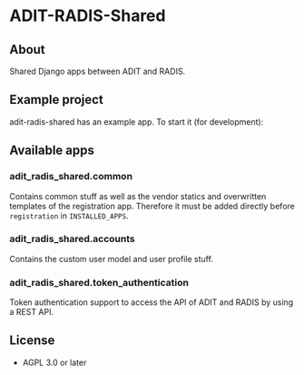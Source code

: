 # ADIT-RADIS-Shared

## About

Shared Django apps between ADIT and RADIS.

## Example project

adit-radis-shared has an example app. To start it (for development):

## Available apps

### adit_radis_shared.common

Contains common stuff as well as the vendor statics and overwritten templates of the registration app.
Therefore it must be added directly before `registration` in `INSTALLED_APPS`.

### adit_radis_shared.accounts

Contains the custom user model and user profile stuff.

### adit_radis_shared.token_authentication

Token authentication support to access the API of ADIT and RADIS by using a REST API.

## License

- AGPL 3.0 or later
